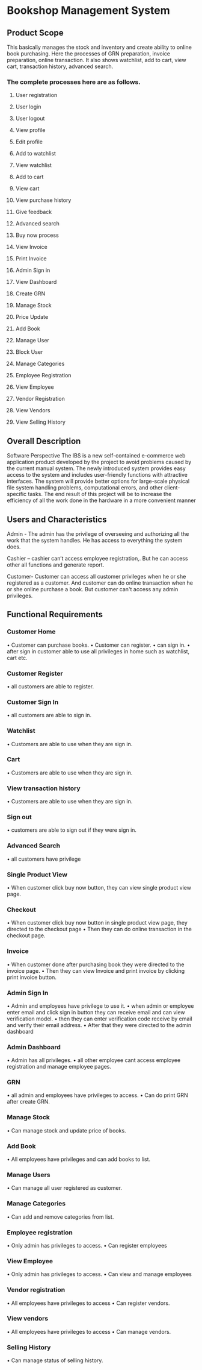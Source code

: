 # Bookshop Management System

## Product Scope
This basically manages the stock and inventory and create ability to online book purchasing. 
Here the processes of GRN preparation, invoice preparation, online transaction. 
It also shows watchlist, add to cart, view cart, transaction history, advanced search.

### The complete processes here are as follows.
1.	User registration
2.	User login
3.	User logout
4.	View profile
5.	Edit  profile
6.	Add to watchlist
7.	View watchlist
8.	Add to cart
9.	View cart
10.	View purchase history
11.	Give feedback
12.	Advanced search
13.	Buy now process
14.	View Invoice
15.	Print Invoice

16.	Admin Sign in
17.	View Dashboard
18.	Create GRN
19.	Manage Stock
20.	Price Update
21.	Add Book
22.	Manage User
23.	Block User
24.	Manage Categories
25.	Employee Registration
26.	View Employee
27.	Vendor Registration
28.	View Vendors
29.	View Selling History

## Overall Description
Software Perspective
The IBS is a new self-contained e-commerce web application product developed by the project to avoid problems caused by the current manual system.
The newly introduced system provides easy access to the system and includes user-friendly functions with attractive interfaces. 
The system will provide better options for large-scale physical file system handling problems, computational errors, and other client-specific tasks. 
The end result of this project will be to increase the efficiency of all the work done in the hardware in a more convenient manner

## Users and Characteristics

Admin - The admin has the privilege of overseeing and authorizing all the work that the system handles. He has access to everything the system does.

Cashier – cashier can’t access employee registration,. But he can access other all functions and generate report.

Customer- Customer can access all customer privileges when he or she registered as a customer. And customer can do online transaction when he or she online purchase a book.
But customer can't access any admin privileges.

## Functional Requirements
### Customer Home
•	Customer can purchase books.
•	Customer can register.
•	can  sign in.
•	after sign in customer able to use all privileges in home such as watchlist, cart etc.

### Customer Register
•	all customers are able to register.

### Customer Sign In
•	all customers are able to sign in.

### Watchlist
•	Customers are able to use when they are sign in.

### Cart
•	Customers are able to use when they are sign in.

### View transaction history
•	Customers are able to use when they are sign in.

### Sign out
•	customers are able to sign out if they were sign in.

### Advanced Search
•	all customers have privilege

### Single Product View
•	When customer click buy now button, they can view single product view page.

### Checkout
•	When customer click buy now button in single product view page, they directed to the checkout page
•	Then they can do online transaction in the checkout page.

### Invoice
•	When customer done after purchasing book they were directed to the invoice page.
•	Then they can view Invoice and print invoice by clicking print invoice button.

### Admin Sign In
•	Admin and employees have privilege to use it.
•	when admin or employee enter email and click sign in button they can receive email and can view verification model.
•	then they can enter verification code receive by email and verify their email address.
•	After that they were directed to the admin dashboard

### Admin Dashboard
•	Admin has all privileges.
•	all other employee cant access employee registration and manage employee pages.

### GRN
•	all admin and employees have privileges to access.
•	Can do print GRN after create GRN.

### Manage Stock
•	Can manage stock and update price of books.

### Add Book
•	All employees have privileges and can add books to list.

### Manage Users
•	Can manage all user registered as customer.

### Manage Categories
•	Can  add and remove categories from list.

### Employee registration
•	Only admin has privileges to access.
•	Can register employees

### View Employee
•	Only admin has privileges to access.
•	Can view and manage employees

### Vendor registration
•	All employees have privileges to access
•	Can register vendors.

### View vendors
•	All employees have privileges to access
•	Can manage vendors.

### Selling History
•	Can manage status of selling history.



